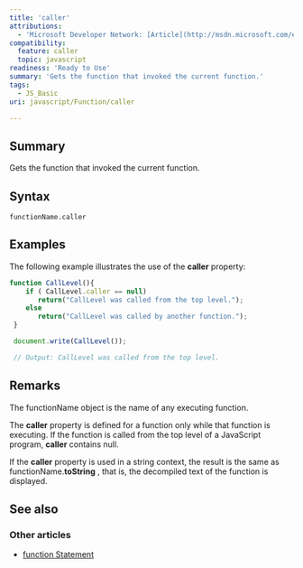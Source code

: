 ```yaml
---
title: 'caller'
attributions:
  - 'Microsoft Developer Network: [Article](http://msdn.microsoft.com/en-us/library/ie/7t96kt3h(v=vs.94).aspx)'
compatibility:
  feature: caller
  topic: javascript
readiness: 'Ready to Use'
summary: 'Gets the function that invoked the current function.'
tags:
  - JS_Basic
uri: javascript/Function/caller

---
```

## Summary

Gets the function that invoked the current function.

## Syntax

    functionName.caller

## Examples

The following example illustrates the use of the **caller** property:

``` js
function CallLevel(){
    if ( CallLevel.caller == null)
       return("CallLevel was called from the top level.");
    else
       return("CallLevel was called by another function.");
 }

 document.write(CallLevel());

 // Output: CallLevel was called from the top level.
```

## Remarks

The functionName object is the name of any executing function.

The **caller** property is defined for a function only while that function is executing. If the function is called from the top level of a JavaScript program, **caller** contains null.

If the **caller** property is used in a string context, the result is the same as functionName.**toString** , that is, the decompiled text of the function is displayed.

## See also

### Other articles

-   [function Statement](/javascript/statements/function)

